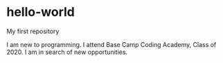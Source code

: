 # hello-world
My first repository

I am new to programming. I attend Base Camp Coding Academy, Class of 2020. I am in search of new opportunities.
